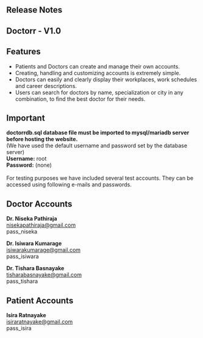 Release Notes
-----------------------------
Doctorr - V1.0
-----------------------------

Features
-----------------------------
- Patients and Doctors can create and manage their own accounts.
- Creating, handling and customizing accounts is extremely simple.
- Doctors can easily and clearly display their workplaces, work schedules and career descriptions.
- Users can search for doctors by name, specialization or city in any combination, to find the best doctor for their needs.

Important
-----------------------------
**doctorrdb.sql database file must be imported to mysql/mariadb server before hosting the website.**<br/>
(We have used the default username and password set by the database server)<br/>
**Username:** root<br/>
**Password:** (none)<br/><br/>
For testing purposes we have included several test accounts. They can be accessed using following e-mails and passwords.

Doctor Accounts
-----------------------------
**Dr. Niseka Pathiraja**<br/>
nisekapathiraja@gmail.com<br/>
pass_niseka

**Dr. Isiwara Kumarage**<br/>
isiwarakumarage@gmail.com<br/>
pass_isiwara

**Dr. Tishara Basnayake**<br/>
tisharabasnayake@gmail.com<br/>
pass_tishara

Patient Accounts
------------------------------
**Isira Ratnayake**<br/>
isiraratnayake@gmail.com<br/>
pass_isira
